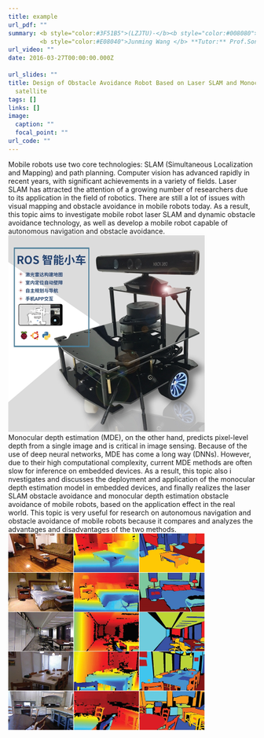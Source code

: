 ```yaml
---
title: example
url_pdf: ""
summary: <b style="color:#3F51B5">(LZJTU)-</b><b style="color:#008080">Undergraduate graduation project</b></br> 
         <b style="color:#E08040">Junming Wang </b> **Tutor:** Prof.Song Wang **and** Prof.Heming Cui</br>
url_video: ""
date: 2016-03-27T00:00:00.000Z

url_slides: ""
title: Design of Obstacle Avoidance Robot Based on Laser SLAM and Monocular Depth Estimation
  satellite
tags: []
links: []
image:
  caption: ""
  focal_point: ""
url_code: ""
---
```

Mobile robots use two core technologies: SLAM (Simultaneous Localization and Mapping) and path planning. Computer vision has advanced rapidly in recent years, with significant achievements in a variety of fields. Laser SLAM has attracted the attention of a growing number of researchers due to its application in the field of robotics. There are still a lot of issues with visual mapping and obstacle avoidance in mobile robots today. As a result, this topic aims to investigate mobile robot laser SLAM and dynamic obstacle avoidance technology, as well as develop a mobile robot capable of autonomous navigation and obstacle avoidance. </br>
<img style="width:400px;height:400px" src="tb_image1.jpg" /></br>
Monocular depth estimation (MDE), on the other hand, predicts pixel-level depth from a single image and is critical in image sensing. Because of the use of deep neural networks, MDE has come a long way (DNNs). However, due to their high computational complexity, current MDE methods are often slow for inference on embedded devices. As a result, this topic also i nvestigates and discusses the deployment and application of the monocular depth estimation model in embedded devices, and finally realizes the laser SLAM obstacle avoidance and monocular depth estimation obstacle avoidance of mobile robots, based on the application effect in the real world. This topic is very useful for research on autonomous navigation and obstacle avoidance of mobile robots because it compares and analyzes the advantages and disadvantages of the two methods.</br>
<img style="width:400px;height:400px" src="nyu_depth.jpg" />




